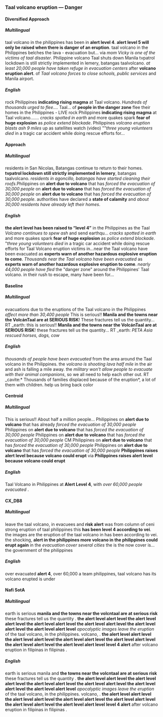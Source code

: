 ### Taal volcano eruption — Danger


#### Diversified Approach

##### Multilingual

taal volcano in the philippines has been in **alert level 4**. **alert level 5 will only be raised when there is danger of an eruption**. taal volcano in the Philippines belches the lava - evacuation but... via *mom Vicky is one of the victims of taal disaster*.
Philippine volcano Taal shuts down Manila tvpatrol lockdown is still strictly implemented in lemery, batangas taalvolcano. *at least 20,000 people have taken refuge in evacuation centers* after **volcano eruption alert**. of *Taal volcano forces to close schools, public services* and Manila airport.

##### English

rock Philippines **indicating rising magma** at Taal volcano. *Hundreds of thousands urged to flee*.... Taal... of **people in the danger zone** flee their homes in the Philippines - LIVE rock Philippines **indicating rising magma** at Taal volcano.......
*cracks spotted in earth* and more quakes spark **fear of huge explosion** as *police extend blockade*. Philippines *volcano eruption blasts ash 9 miles* up as satellites watch (video) ""*three young volunteers died* in a tragic car accident while doing rescue efforts for...


#### Approach

##### Multilingual

residents in San Nicolas, Batangas continue to return to their homes. **tvpatrol lockdown still strictly implemented in lemery**, batangas taalvolcano. *residents in agoncillo, batangas have started cleaning their roofs*.Philippines on **alert due to volcano** that has *forced the evacuation of 30,000 people* on **alert due to volcano** that has *forced the evacuation of 30,000 people* on **alert due to volcano** that has *forced the evacuation of 30,000 people*. authorities have declared a **state of calamity** and *about 30,000 residents have already left their homes*.

##### English

**the alert level has been raised to “level 4”** in the Philippines as the Taal *Volcano continues to spew ash* and send earthqu... *cracks spotted in earth* and more quakes spark **fear of huge explosion** as *police extend blockade*. "*three young volunteers died* in a tragic car accident while doing rescue efforts for Taal Volcano eruption victims in...near the Taal volcano have been evacuated as **experts warn of another hazardous explosive eruption to come**. *Thousands near the Taal volcano have been evacuated* as **experts warn of another hazardous explosive eruption to come**. *nearly 44,000 people have fled* the "danger zone" around the Philippines' Taal volcano. in their rush to escape, many have been for...


#### Baseline

##### Multilingual

evacuations due to the eruptions of the Taal volcano in the Philippines *affect more than 30,400 people* This is serious!! **Manila and the towns near the VolcánTaal are at SERIOUS RISK**! These fractures tell us the quantity... RT _earth: this is serious!! **Manila and the towns near the VolcánTaal are at SERIOUS RISK**! these fractures tell us the quantity... RT _earth: *PETA Asia rescued horses, dogs, cow*

##### English

*thousands of people have been evacuated* from the area around the Taal volcano in the Philippines. the *volcano is shooting lava half mile* in the air and ash is falling a mile away. the *military won't allow people to evacuate with their animal companions*, so we all need to help each other out. RT _cavite:* Thousands of families displaced because of the eruption*, a lot of them with children. help us bring back color


#### Centroid

##### Multilingual

This is serious!!
About half a million people… Philippines on **alert due to volcano** that has already *forced the evacuation of 30,000 people*   Philippines on **alert due to volcano** that has *forced the evacuation of 30,000 people*  Philippines on **alert due to volcano** that has *forced the evacuation of 30,000 people*  CM  Philippines on **alert due to volcano** that has *forced the evacuation of 30,000 people*   Philippines on **alert due to volcano** that has *forced the evacuation of 30,000 people*  **Philippines raises alert level because volcano could erupt**  via  **Philippines raises alert level because volcano could erupt**

##### English

Taal Volcano in Philippines at **Alert Level 4**, with *over 60,000 people evacuated* .


#### CX\_DB8

##### Multilingual

leave the taal volcano, in evacuees and **risk alert** was from column of ceni strong eruption of taal philippines this **has been level 4 according to vei**. the images are the eruption of the taal volcano in has been according to vei. the shocking, **alert in the philippines more volcano in the philippines could erupt again** in the *evacuation cover several cities* the is the now cover is... the government of the philippines

##### English

over evacuated **alert 4**, over 60,000 a team philippines, taal volcano has its volcano erupted is under


#### Nafi SotA

##### Multilingual

earth is serious **manila and the towns near the volcntaal are at serious risk** these fractures tell us the quantity .
**the alert level alert level the alert level alert level the alert level alert level the alert level alert level the alert level alert level the alert level alert level**
*apocalyptic images leave the eruption* of the taal volcano, in the philippines. volcano, .
**the alert level alert level the alert level alert level the alert level alert level the alert level alert level the alert level alert level the alert level alert level**
**level 4 alert** after volcano eruption in filipinas in filipinas .

##### English

earth is serious manila and **the towns near the volcntaal are at serious risk** these fractures tell us the quantity .
**the alert level alert level the alert level alert level the alert level alert level the alert level alert level the alert level alert level the alert level alert level**
*apocalyptic images leave the eruption* of the taal volcano, in the philippines. volcano, .
**the alert level alert level the alert level alert level the alert level alert level the alert level alert level the alert level alert level the alert level alert level**
**level 4 alert** after volcano eruption in filipinas in filipinas .

